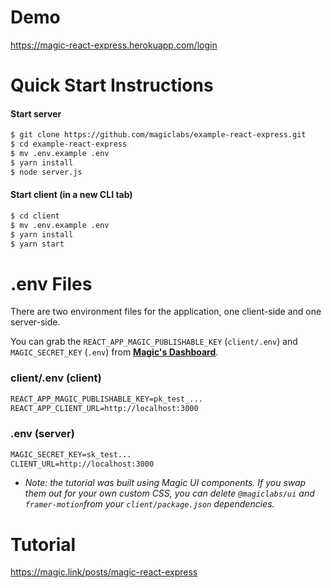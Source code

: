 # Demo

https://magic-react-express.herokuapp.com/login

# Quick Start Instructions

#### Start server

```txt
$ git clone https://github.com/magiclabs/example-react-express.git
$ cd example-react-express
$ mv .env.example .env
$ yarn install
$ node server.js
```

#### Start client (in a new CLI tab)

```txt
$ cd client
$ mv .env.example .env
$ yarn install
$ yarn start
```

# .env Files

There are two environment files for the application, one client-side and one server-side.

You can grab the `REACT_APP_MAGIC_PUBLISHABLE_KEY` (`client/.env`) and `MAGIC_SECRET_KEY` (`.env`) from [**Magic's Dashboard**](https://dashboard.magic.link).

### client/.env (client)

```txt
REACT_APP_MAGIC_PUBLISHABLE_KEY=pk_test_...
REACT_APP_CLIENT_URL=http://localhost:3000
```

### .env (server)

```txt
MAGIC_SECRET_KEY=sk_test...
CLIENT_URL=http://localhost:3000
```

- _Note: the tutorial was built using Magic UI components. If you swap them out for your own custom CSS, you can delete `@magiclabs/ui` and `framer-motion`from your `client/package.json` dependencies._

# Tutorial

https://magic.link/posts/magic-react-express
